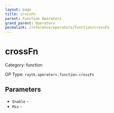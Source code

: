 ```yaml
---
layout: page
title: crossFn
parent: Function Operators
grand_parent: Operators
permalink: /reference/operators/function/crossFn
---
```


# crossFn



Category: function

OP Type: `raytk.operators.function.crossFn`

## Parameters

* `Enable` - 
* `Mix` -
